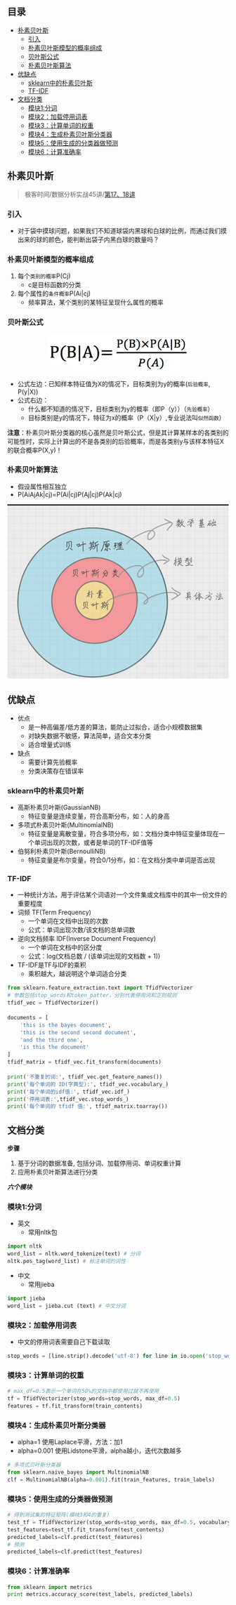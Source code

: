 目录
---
<!-- TOC -->

- [朴素贝叶斯](#朴素贝叶斯)
    - [引入](#引入)
    - [朴素贝叶斯模型的概率组成](#朴素贝叶斯模型的概率组成)
    - [贝叶斯公式](#贝叶斯公式)
    - [朴素贝叶斯算法](#朴素贝叶斯算法)
- [优缺点](#优缺点)
    - [sklearn中的朴素贝叶斯](#sklearn中的朴素贝叶斯)
    - [TF-IDF](#tf-idf)
- [文档分类](#文档分类)
    - [模块1:分词](#模块1分词)
    - [模块2：加载停用词表](#模块2加载停用词表)
    - [模块3：计算单词的权重](#模块3计算单词的权重)
    - [模块4：生成朴素贝叶斯分类器](#模块4生成朴素贝叶斯分类器)
    - [模块5：使用生成的分类器做预测](#模块5使用生成的分类器做预测)
    - [模块6：计算准确率](#模块6计算准确率)

<!-- /TOC -->
## 朴素贝叶斯
> 极客时间/数据分析实战45讲/[第17、18讲](https://time.geekbang.org/column/article/78273)

### 引入
- 对于袋中摸球问题，如果我们不知道球袋内黑球和白球的比例，而通过我们摸出来的球的颜色，能判断出袋子内黑白球的数量吗？

### 朴素贝叶斯模型的概率组成
1. 每个`类别的概率`P(Cj)
    - c是目标函数的分类
2. 每个属性的`条件概率`P(Ai|cj)
    - 频率算法，某个类别的某特征呈现什么属性的概率

### 贝叶斯公式
<div align="center"><img src="../_image/bayes_fig1.png" width=""/></div>

- 公式左边：已知样本特征值为X的情况下，目标类别为y的概率(`后验概率`, P(y|X))
- 公式右边：
  - 什么都不知道的情况下，目标类别为y的概率（即P（y））（`先验概率`）
  - 目标类别是y的情况下，特征为x的概率（P（X|y）,专业说法叫`似然函数`）

**注意**：朴素贝叶斯分类器的核心虽然是贝叶斯公式，但是其计算某样本的各类别的可能性时，实际上计算出的不是各类别的后验概率，而是各类别y与该样本特征X的联合概率P(X,y)！


### 朴素贝叶斯算法
- 假设属性相互独立
- P(AiAjAk|cj)=P(Ai|cj)P(Aj|cj)P(Ak|cj)
<div align="center"><img src="../_image/naivebayes_fig1.png" width=""/></div>

## 优缺点
- 优点
    - 是一种高偏差/低方差的算法，能防止过拟合，适合小规模数据集
    - 对缺失数据不敏感，算法简单，适合文本分类
    - 适合增量式训练
- 缺点
    - 需要计算先验概率 
    - 分类决策存在错误率

### sklearn中的朴素贝叶斯
- 高斯朴素贝叶斯(GaussianNB)
    - 特征变量是连续变量，符合高斯分布，如：人的身高
- 多项式朴素贝叶斯(MultinomialNB)
    - 特征变量是离散变量，符合多项分布，如：文档分类中特征变量体现在一个单词出现的次数，或者是单词的TF-IDF值等
- 伯努利朴素贝叶斯(BernoulliNB)
    - 特征变量是布尔变量，符合0/1分布，如：在文档分类中单词是否出现

### TF-IDF
- 一种统计方法，用于评估某个词语对一个文件集或文档库中的其中一份文件的重要程度
- 词频 TF(Term Frequency)
    - 一个单词在文档中出现的次数
    - 公式：单词出现次数/该文档的总单词数
- 逆向文档频率 IDF(Inverse Document Frequency)
    - 一个单词在文档中的区分度 
    - 公式：log(文档总数 / (该单词出现的文档数 + 1))
- TF-IDF是TF与IDF的乘积
    - 乘积越大，越说明这个单词适合分类

```Python
from sklearn.feature_extraction.text import TfidfVectorizer
# 参数包括stop_words和token_patter，分别代表停用词和正则规则
tfidf_vec = TfidfVectorizer()

documents = [
    'this is the bayes document',
    'this is the second second document',
    'and the third one',
    'is this the document'
]
tfidf_matrix = tfidf_vec.fit_transform(documents)

print('不重复的词:', tfidf_vec.get_feature_names())
print('每个单词的 ID(字典型):', tfidf_vec.vocabulary_)
print('每个单词的idf值:', tfidf_vec.idf_)
print('停用词表:',tfidf_vec.stop_words_)
print('每个单词的 tfidf 值:', tfidf_matrix.toarray())
```

## 文档分类

**步骤**
1. 基于分词的数据准备, 包括分词、加载停用词、单词权重计算
2. 应用朴素贝叶斯算法进行分类

***六个模块***
### 模块1:分词
- 英文
    - 常用nltk包
```Python
import nltk
word_list = nltk.word_tokenize(text) # 分词
nltk.pos_tag(word_list) # 标注单词的词性
```
- 中文
    - 常用jieba
```Python
import jieba
word_list = jieba.cut (text) # 中文分词
```

### 模块2：加载停用词表
- 中文的停用词表需要自己下载读取
```Python
stop_words = [line.strip().decode('utf-8') for line in io.open('stop_words.txt').readlines()]
```

### 模块3：计算单词的权重
```Python
# max_df=0.5表示一个单词在50%的文档中都使用过就不再使用
tf = TfidfVectorizer(stop_words=stop_words, max_df=0.5)
features = tf.fit_transform(train_contents)
```
### 模块4：生成朴素贝叶斯分类器
- alpha=1 使用Laplace平滑，方法：加1
- alpha=0.001 使用Lidstone平滑，alpha越小，迭代次数越多 
```Python
# 多项式贝叶斯分类器
from sklearn.naive_bayes import MultinomialNB  
clf = MultinomialNB(alpha=0.001).fit(train_features, train_labels)
```

### 模块5：使用生成的分类器做预测
```Python
# 得到测试集的特征矩阵(模块3和4的重复)
test_tf = TfidfVectorizer(stop_words=stop_words, max_df=0.5, vocabulary=train_vocabulary)
test_features=test_tf.fit_transform(test_contents)
predicted_labels=clf.predict(test_features)
# 预测
predicted_labels=clf.predict(test_features)
```

### 模块6：计算准确率
```Python
from sklearn import metrics
print metrics.accuracy_score(test_labels, predicted_labels)
```

